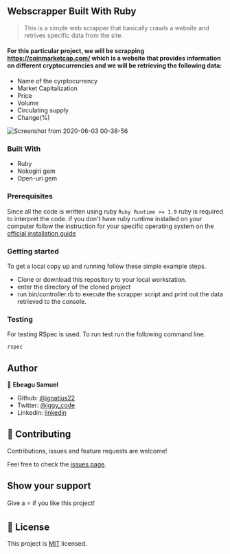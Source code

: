 ## Webscrapper Built With Ruby
> This is a simple web scrapper that   basically crawls a website and retrives  specific data from the site. 

#### For this particular project, we will be scrapping https://coinmarketcap.com/ which is a website that provides information on different cryptocurrencies and we will be retrieving the following data:
- Name of the cyrptocurrency
- Market Capitalization
- Price
- Volume
- Circulating supply
- Change(%)

![Screenshot from 2020-06-03 00-38-56](https://user-images.githubusercontent.com/57847212/83581361-7e0fc080-a536-11ea-8cfb-53604657d0c8.png)
 
### Built With
- Ruby
- Nokogiri gem
- Open-uri gem

### Prerequisites

Since all the code is written using ruby `Ruby Runtime >= 1.9` ruby is required to interpret the code. if you don't have ruby runtime installed on your computer follow the instruction for your specific operating system on the [official installation guide](https://www.ruby-lang.org/en/documentation/installation/)

### Getting started

To get a local copy up and running follow these simple example steps.

- Clone or download this repository to your local workstation.
- enter the directory of the cloned project
- run bin/controller.rb to execute the scrapper script and print out the data retrieved to the console.

### Testing

For testing RSpec is used. To run test run the following command line.

`rspec`

## Author

👤 **Ebeagu Samuel**

- Github: [@ignatius22](https://github.com/ignatius22)
- Twitter: [@iggy_code](https://twitter.com/iggy_code)
- Linkedin: [linkedin](https://linkedin.com/in/ignatiussani)

## 🤝 Contributing

Contributions, issues and feature requests are welcome!

Feel free to check the [issues page](issues/).

## Show your support

Give a ⭐️ if you like this project!

## 📝 License

This project is [MIT](lic.url) licensed.

